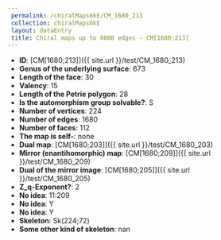 ```yaml
--- 
 permalink: /chiralMaps6kE/CM_1680_213 
 collection: chiralMaps6kE
 layout: dataEntry
 title: Chiral maps up to 6000 edges - CM[1680;213]
---
```


- **ID**: [CM[1680;213]]({{ site.url }}/test/CM_1680_213)
- **Genus of the underlying surface**: 673
- **Length of the face**: 30
- **Valency**: 15
- **Length of the Petrie polygon**: 28
- **Is the automorphism group solvable?**: S
- **Number of vertices**: 224
- **Number of edges**: 1680
- **Number of faces**: 112
- **The map is self-**: none
- **Dual map**: [CM[1680;203]]({{ site.url }}/test/CM_1680_203)
- **Mirror (enantihomorphic) map**: [CM[1680;209]]({{ site.url }}/test/CM_1680_209)
- **Dual of the mirror image**: [CM[1680;205]]({{ site.url }}/test/CM_1680_205)
- **Z_q-Exponent?**: 2
- **No idea**:  11:209
- **No idea**: Y
- **No idea**: Y
- **Skeleton**: Sk(224;72)
- **Some other kind of skeleton**: nan
